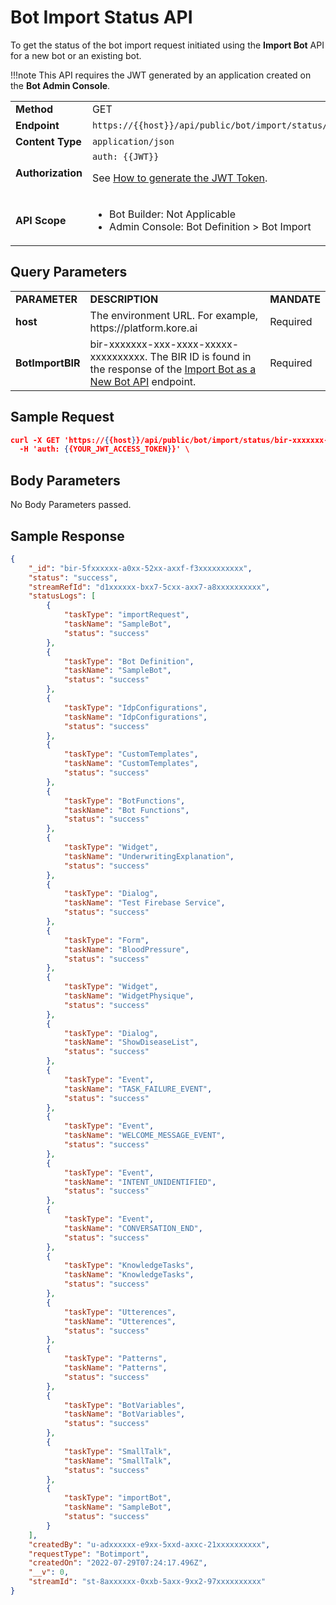 # Bot Import Status API

To get the status of the bot import request initiated using the **Import Bot** API for a new bot or an existing bot.

!!!note
    This API requires the JWT generated by an application created on the **Bot Admin Console**.

<table>
  <tr>
   <td><strong>Method</strong>
   </td>
   <td>GET
   </td>
  </tr>
  <tr>
   <td><strong>Endpoint</strong>
   </td>
   <td><code>https://{{host}}/api/public/bot/import/status/{{BotImportBIR}}</code>
   </td>
  </tr>
  <tr>
   <td><strong>Content Type</strong>
   </td>
   <td><code>application/json</code>
   </td>
  </tr>
  <tr>
   <td><strong>Authorization</strong>
   </td>
   <td><code>auth: {{JWT}}</code>
<p>
See <a href="../api-introduction/#generating-the-jwt-token">How to generate the JWT Token</a>.
   </td>
  </tr>
  <tr>
   <td><strong>API Scope</strong>
   </td>
   <td>
<ul>

<li>Bot Builder: Not Applicable

<li>Admin Console: Bot Definition > Bot Import
</li>
</ul>
   </td>
  </tr>
</table>

## Query Parameters

<table>
  <tr>
   <td><strong>PARAMETER</strong>
   </td>
   <td><strong>DESCRIPTION</strong>
   </td>
   <td><strong>MANDATE</strong>
   </td>
  </tr>
  <tr>
   <td><strong>host</strong>
   </td>
   <td>The environment URL. For example, https://platform.kore.ai
   </td>
   <td>Required
   </td>
  </tr>
  <tr>
   <td><strong>BotImportBIR</strong>
   </td>
   <td>bir-xxxxxxx-xxx-xxxx-xxxxx-xxxxxxxxxx. The BIR ID is found in the response of the <a href="../import-bot-as-a-new-bot-api">Import Bot as a New Bot API</a> endpoint.
   </td>
   <td>Required
   </td>
  </tr>
</table>

## Sample Request


```json
curl -X GET 'https://{{host}}/api/public/bot/import/status/bir-xxxxxxx-xxx-xxxx-xxxxx-xxxxxxxxxx' \
  -H 'auth: {{YOUR_JWT_ACCESS_TOKEN}}' \
```

## Body Parameters

No Body Parameters passed.


## Sample Response

```json
{
    "_id": "bir-5fxxxxxx-a0xx-52xx-axxf-f3xxxxxxxxxx",
    "status": "success",
    "streamRefId": "d1xxxxxx-bxx7-5cxx-axx7-a8xxxxxxxxxx",
    "statusLogs": [
        {
            "taskType": "importRequest",
            "taskName": "SampleBot",
            "status": "success"
        },
        {
            "taskType": "Bot Definition",
            "taskName": "SampleBot",
            "status": "success"
        },
        {
            "taskType": "IdpConfigurations",
            "taskName": "IdpConfigurations",
            "status": "success"
        },
        {
            "taskType": "CustomTemplates",
            "taskName": "CustomTemplates",
            "status": "success"
        },
        {
            "taskType": "BotFunctions",
            "taskName": "Bot Functions",
            "status": "success"
        },
        {
            "taskType": "Widget",
            "taskName": "UnderwritingExplanation",
            "status": "success"
        },
        {
            "taskType": "Dialog",
            "taskName": "Test Firebase Service",
            "status": "success"
        },
        {
            "taskType": "Form",
            "taskName": "BloodPressure",
            "status": "success"
        },
        {
            "taskType": "Widget",
            "taskName": "WidgetPhysique",
            "status": "success"
        },
        {
            "taskType": "Dialog",
            "taskName": "ShowDiseaseList",
            "status": "success"
        },
        {
            "taskType": "Event",
            "taskName": "TASK_FAILURE_EVENT",
            "status": "success"
        },
        {
            "taskType": "Event",
            "taskName": "WELCOME_MESSAGE_EVENT",
            "status": "success"
        },
        {
            "taskType": "Event",
            "taskName": "INTENT_UNIDENTIFIED",
            "status": "success"
        },
        {
            "taskType": "Event",
            "taskName": "CONVERSATION_END",
            "status": "success"
        },
        {
            "taskType": "KnowledgeTasks",
            "taskName": "KnowledgeTasks",
            "status": "success"
        },
        {
            "taskType": "Utterences",
            "taskName": "Utterences",
            "status": "success"
        },
        {
            "taskType": "Patterns",
            "taskName": "Patterns",
            "status": "success"
        },
        {
            "taskType": "BotVariables",
            "taskName": "BotVariables",
            "status": "success"
        },
        {
            "taskType": "SmallTalk",
            "taskName": "SmallTalk",
            "status": "success"
        },
        {
            "taskType": "importBot",
            "taskName": "SampleBot",
            "status": "success"
        }
    ],
    "createdBy": "u-adxxxxxx-e9xx-5xxd-axxc-21xxxxxxxxxx",
    "requestType": "Botimport",
    "createdOn": "2022-07-29T07:24:17.496Z",
    "__v": 0,
    "streamId": "st-8axxxxxx-0xxb-5axx-9xx2-97xxxxxxxxxx"
}
```
